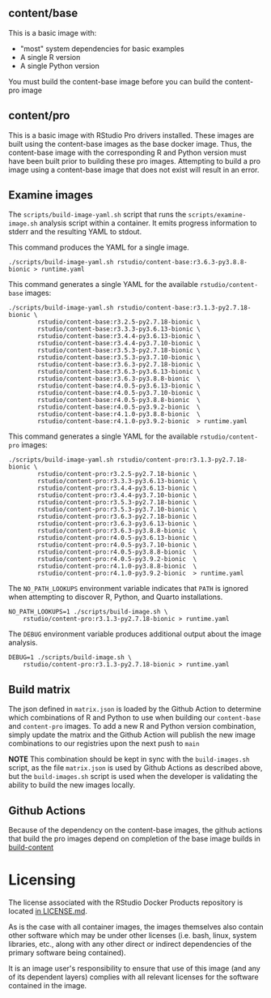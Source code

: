 ## content/base

This is a basic image with:

- "most" system dependencies for basic examples
- A single R version
- A single Python version

You must build the content-base image before you can build the content-pro image


## content/pro

This is a basic image with RStudio Pro drivers installed.  These images are built
using the content-base images as the base docker image. Thus, the content-base image
with the corresponding R and Python version must have been built prior to building
these pro images. Attempting to build a pro image using a content-base image that
does not exist will result in an error.



## Examine images

The `scripts/build-image-yaml.sh` script that runs the
`scripts/examine-image.sh` analysis script within a container. It emits
progress information to stderr and the resulting YAML to stdout.

This command produces the YAML for a single image.

```console
./scripts/build-image-yaml.sh rstudio/content-base:r3.6.3-py3.8.8-bionic > runtime.yaml
```

This command generates a single YAML for the available `rstudio/content-base` images:

```console
./scripts/build-image-yaml.sh rstudio/content-base:r3.1.3-py2.7.18-bionic \
		rstudio/content-base:r3.2.5-py2.7.18-bionic \
		rstudio/content-base:r3.3.3-py3.6.13-bionic \
		rstudio/content-base:r3.4.4-py3.6.13-bionic \
		rstudio/content-base:r3.4.4-py3.7.10-bionic \
		rstudio/content-base:r3.5.3-py2.7.18-bionic \
		rstudio/content-base:r3.5.3-py3.7.10-bionic \
		rstudio/content-base:r3.6.3-py2.7.18-bionic \
		rstudio/content-base:r3.6.3-py3.6.13-bionic \
		rstudio/content-base:r3.6.3-py3.8.8-bionic  \
		rstudio/content-base:r4.0.5-py3.6.13-bionic \
		rstudio/content-base:r4.0.5-py3.7.10-bionic \
		rstudio/content-base:r4.0.5-py3.8.8-bionic  \
		rstudio/content-base:r4.0.5-py3.9.2-bionic  \
		rstudio/content-base:r4.1.0-py3.8.8-bionic  \
		rstudio/content-base:r4.1.0-py3.9.2-bionic  > runtime.yaml
```
This command generates a single YAML for the available `rstudio/content-pro` images:

```console
./scripts/build-image-yaml.sh rstudio/content-pro:r3.1.3-py2.7.18-bionic \
		rstudio/content-pro:r3.2.5-py2.7.18-bionic \
		rstudio/content-pro:r3.3.3-py3.6.13-bionic \
		rstudio/content-pro:r3.4.4-py3.6.13-bionic \
		rstudio/content-pro:r3.4.4-py3.7.10-bionic \
		rstudio/content-pro:r3.5.3-py2.7.18-bionic \
		rstudio/content-pro:r3.5.3-py3.7.10-bionic \
		rstudio/content-pro:r3.6.3-py2.7.18-bionic \
		rstudio/content-pro:r3.6.3-py3.6.13-bionic \
		rstudio/content-pro:r3.6.3-py3.8.8-bionic  \
		rstudio/content-pro:r4.0.5-py3.6.13-bionic \
		rstudio/content-pro:r4.0.5-py3.7.10-bionic \
		rstudio/content-pro:r4.0.5-py3.8.8-bionic  \
		rstudio/content-pro:r4.0.5-py3.9.2-bionic  \
		rstudio/content-pro:r4.1.0-py3.8.8-bionic  \
		rstudio/content-pro:r4.1.0-py3.9.2-bionic  > runtime.yaml
```

The `NO_PATH_LOOKUPS` environment variable indicates that `PATH` is ignored
when attempting to discover R, Python, and Quarto installations.

```console
NO_PATH_LOOKUPS=1 ./scripts/build-image.sh \
    rstudio/content-pro:r3.1.3-py2.7.18-bionic > runtime.yaml
```

The `DEBUG` environment variable produces additional output about the image
analysis.

```console
DEBUG=1 ./scripts/build-image.sh \
    rstudio/content-pro:r3.1.3-py2.7.18-bionic > runtime.yaml
```

## Build matrix

The json defined in `matrix.json` is loaded by the Github Action to
determine which combinations of R and Python to use when building
our `content-base` and `content-pro` images. To add a new R and Python
version combination, simply update the matrix and the Github Action will publish
the new image combinations to our registries upon the next push to `main`

**NOTE** This combination should be kept in sync with the `build-images.sh` script, as the
file `matrix.json` is used by Github Actions as described above, but the `build-images.sh` script
is used when the developer is validating the ability to build the new images locally.

## Github Actions

Because of the dependency on the content-base images, the github actions that build the pro images
depend on completion of the base image builds in [build-content](../.github/workflows/build-content.yaml)

# Licensing

The license associated with the RStudio Docker Products repository is located [in LICENSE.md](https://github.com/rstudio/rstudio-docker-products/blob/main/LICENSE.md).

As is the case with all container images, the images themselves also contain other software which may be under other
licenses (i.e. bash, linux, system libraries, etc., along with any other direct or indirect dependencies of the primary
software being contained).

It is an image user's responsibility to ensure that use of this image (and any of its dependent layers) complies with
all relevant licenses for the software contained in the image.
